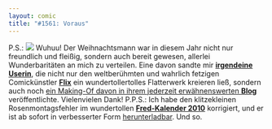 ```yaml
---
layout: comic
title: "#1561: Voraus"
---
```


P.S.:
<a href="http://graphische-novellen.blog.de/2009/11/25/signiertermin-19-11-2009-flix-7648188/"><img src="http://www.fonflatter.de/bilder/post/post_irgendeineuserin.png"></a>
Wuhuu! Der Weihnachtsmann war in diesem Jahr nicht nur freundlich und fleißig, sondern auch bereit gewesen, allerlei Wunderbaritäten an mich zu verteilen. Eine davon sandte mir <a href="http://graphische-novellen.blog.de/"><strong>irgendeine Userin</strong></a>, die nicht nur den weltberühmten und wahrlich fetzigen Comickünstler <a href="http://www.der-flix.de"><strong>Flix</strong></a> ein wundertollertolles Flatterwerk kreieren ließ, sondern auch noch <a href="http://graphische-novellen.blog.de/2009/11/25/signiertermin-19-11-2009-flix-7648188/">ein Making-Of davon in ihrem jederzeit erwähnenswerten <strong>Blog</strong></a> veröffentlichte. Vielenvielen Dank!
P.P.S.:
Ich habe den klitzekleinen Rosenmontagsfehler im wundertollen <a href="http://www.fonflatter.de/dateien/kalender_fonflatter_2010.pdf"><strong>Fred-Kalender 2010</strong></a> korrigiert, und er ist ab sofort in verbesserter Form <a href="http://www.fonflatter.de/dateien/kalender_fonflatter_2010.pdf">herunterladbar</a>.
Und so.
